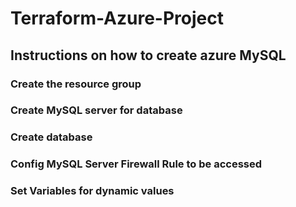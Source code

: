 # Terraform-Azure-Project

## Instructions on how to create azure MySQL 

###  Create the resource group
###  Create MySQL server for database
###  Create database
###  Config MySQL Server Firewall Rule to be accessed
###  Set Variables for dynamic values

```

```